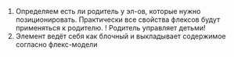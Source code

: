 1. Определяем есть ли родитель у эл-ов, которые нужно позиционировать.
    Практически все свойства флексов будут применяться к родителю.
    ! Родитель управляет детьми!
2. Элемент ведёт себя как блочный и выкладывает содержимое согласно флекс-модели